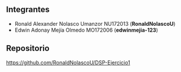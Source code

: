 ## Integrantes
- Ronald Alexander Nolasco Umanzor NU172013 (**RonaldNolascoU**)
- Edwin Adonay Mejía Olmedo MO172006 (**edwinmejia-123**)

## Repositorio
https://github.com/RonaldNolascoU/DSP-Ejercicio1
